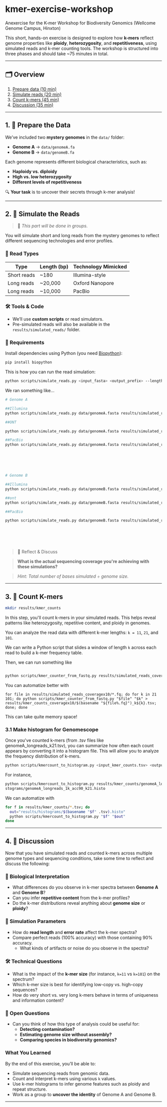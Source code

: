# kmer-exercise-workshop
Anexercise for the K-mer Workshop for Biodiversity Genomics (Wellcome Genome Campus, Hinxton)


This short, hands-on exercise is designed to explore how **k-mers** reflect genome properties like **ploidy**, **heterozygosity**, and **repetitiveness**, using simulated reads and k-mer counting tools. The workshop is structured into three phases and should take ~75 minutes in total.

---

## 🗂️ Overview

1. [Prepare data (10 min)](#1--prepare-the-data)
2. [Simulate reads (20 min)](#2--simulate-the-reads)
3. [Count k-mers (45 min)](#3--count-k-mers)
4. [Discussion (35 min)](#4--discussion)


---

## 1. 🧬 Prepare the Data


We’ve included two **mystery genomes** in the `data/` folder:

- **Genome A** → `data/genomeA.fa`
- **Genome B** → `data/genomeB.fa`

Each genome represents different biological characteristics, such as:

- **Haploidy vs. diploidy**
- **High vs. low heterozygosity**
- **Different levels of repetitiveness**

🔍 **Your task** is to uncover their secrets through k-mer analysis!

---

## 2. 🧪 Simulate the Reads

> 🔄 *This part will be done in groups.*

You will simulate short and long reads from the mystery genomes to reflect different sequencing technologies and error profiles.



### 🔧 Read Types

| Type         | Length (bp) | Technology Mimicked          |
|--------------|-------------|-------------------------------|
| Short reads  | ~180        | Illumina-style                |
| Long reads   | ~20,000     | Oxford Nanopore               |
| Long reads   | ~10,000     | PacBio                        |


### 🛠 Tools & Code
- We’ll use **custom scripts** or read simulators.
- Pre-simulated reads will also be available in the `results/simulated_reads/` folder.



### 🔧 Requirements

Install dependencies using Python (you need [Biopython](https://biopython.org/)):

```bash
pip install biopython
```


This is how you can run the read simulation:

```bash
python scripts/simulate_reads.py <input_fasta> <output_prefix> --length <read_length> --num <num_reads>
```


We ran something like...

```bash
# Genome A

##Illumina
python scripts/simulate_reads.py data/genomeA.fasta results/simulated_reads_coveragex10/genomeA_illumina --length 180 --num 133333 --error 0.001

##ONT

python scripts/simulate_reads.py data/genomeA.fasta results/simulated_reads_coveragex10/genomeA_ONT --length 20000 --num 1000 --error 0.1

##PacBio
python scripts/simulate_reads.py data/genomeA.fasta results/simulated_reads_coveragex10/genomeA_pacbio --length 10000 --num 2000 --error 0.005






# Genome B

##Illumina
python scripts/simulate_reads.py data/genomeB.fasta results/simulated_reads_coveragex10/genomeB_illumina --length 180 --num 133333 --error 0.001

##ont
python scripts/simulate_reads.py data/genomeB.fasta results/simulated_reads_coveragex10/genomeB_ONT --length 20000 --num 1000 --error 0.1

##PacBio

python scripts/simulate_reads.py data/genomeB.fasta results/simulated_reads_coveragex10/genomeB_pacbio --length 10000 --num 2000 --error 0.005







```


> 💬 Reflect & Discuss

> **What is the actual sequencing coverage you're achieving with these simulations?**  

> _Hint: Total number of bases simulated ÷ genome size._


---

## 3. 🔢 Count K-mers

```bash
mkdir results/kmer_counts
```


In this step, you'll count k-mers in your simulated reads. This helps reveal patterns like heterozygosity, repetitive content, and ploidy in genomes.

You can analyze the read data with different k-mer lengths:
`k = 11`, `21`, and `101`.

We can write a Python script that slides a window of length `k` across each read to build a k-mer frequency table.

Then, we can run something like

```bash

python scripts/kmer_counter_from_fastq.py results/simulated_reads_coveragex10/genomeA_ONT_acc90.fq 21 > results/kmer_counts_coveragex10/genomeA_ONT_acc90_k21.tsv

```



You can automatize better with

```
for file in results/simulated_reads_coveragex10/*.fq; do for k in 21 101; do python scripts/kmer_counter_from_fastq.py "$file" "$k" > results/kmer_counts_coveragex10/$(basename "${file%.fq}")_k${k}.tsv; done; done
```
This can take quite memory space!






### 3.1 Make histogram for Genomescope

Once you've counted k-mers (from .tsv files like genomeA_longreads_k21.tsv), you can summarize how often each count appears by converting it into a histogram file. This will allow you to analyze the frequency distribution of k-mers.

```bash
python scripts/kmercount_to_histogram.py <input_kmer_counts.tsv> <output_histogram.histo>

```

For instance,

```bash
python scripts/kmercount_to_histogram.py results/kmer_counts/genomeA_longreads_1k_acc90_k21.tsv results/hi
stograms/genomeA_longreads_1k_acc90_k21.histo
```

We can automatize with

```bash
for f in results/kmer_counts/*.tsv; do
  out="results/histograms/$(basename "$f" .tsv).histo"
  python scripts/kmercount_to_histogram.py "$f" "$out"
done
```


---


## 4. 🧠 Discussion

Now that you have simulated reads and counted k-mers across multiple genome types and sequencing conditions, take some time to reflect and discuss the following:

### 🔬 Biological Interpretation

- What differences do you observe in k-mer spectra between **Genome A** and **Genome B**?
- Can you infer **repetitive content** from the k-mer profiles?
- Do the k-mer distributions reveal anything about **genome size** or **ploidy**?

### 🧪 Simulation Parameters

- How do **read length** and **error rate** affect the k-mer spectra?
- Compare perfect reads (100% accuracy) with those containing 90% accuracy.
  - What kinds of artifacts or noise do you observe in the spectra?

### 🛠️ Technical Questions

- What is the impact of the **k-mer size** (for instance, `k=11` vs `k=101`) on the spectrum?
- Which k-mer size is best for identifying low-copy vs. high-copy sequences?
- How do very short vs. very long k-mers behave in terms of uniqueness and information content?

### 💭 Open Questions

- Can you think of how this type of analysis could be useful for:
  - **Detecting contamination?**
  - **Estimating genome size without assembly?**
  - **Comparing species in biodiversity genomics?**




### What You Learned

By the end of this exercise, you’ll be able to:
- Simulate sequencing reads from genomic data.
- Count and interpret k-mers using various `k` values.
- Use k-mer histograms to infer genome features such as ploidy and repeat structure.
- Work as a group to **uncover the identity** of Genome A and Genome B.

---



